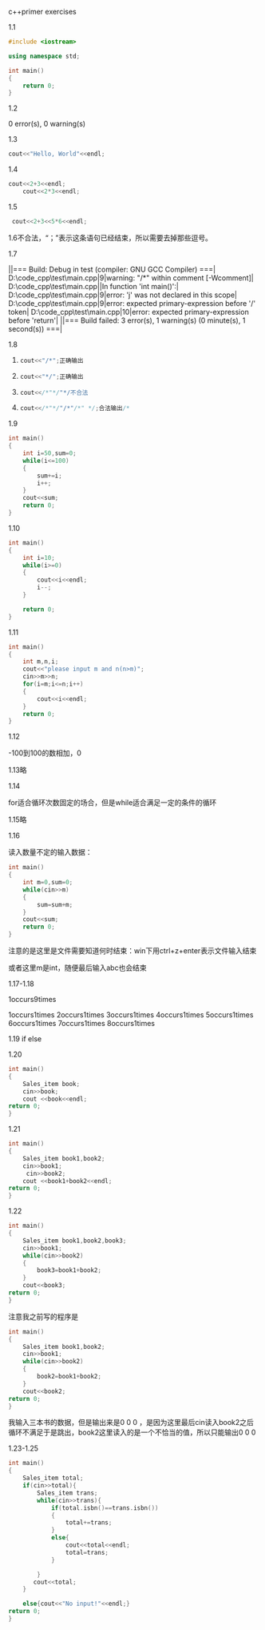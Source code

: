 c++primer exercises

1.1

```c++
#include <iostream>

using namespace std;

int main()
{
    return 0;
}

```

1.2

0 error(s), 0 warning(s)

1.3

```c++
cout<<"Hello, World"<<endl;
```

1.4

```c++
cout<<2+3<<endl;
    cout<<2*3<<endl;
```

1.5

```c++
 cout<<2+3<<5*6<<endl;
```

1.6不合法，“；”表示这条语句已经结束，所以需要去掉那些逗号。

1.7

||=== Build: Debug in test (compiler: GNU GCC Compiler) ===|
D:\code_cpp\test\main.cpp|9|warning: "/*" within comment [-Wcomment]|
D:\code_cpp\test\main.cpp||In function 'int main()':|
D:\code_cpp\test\main.cpp|9|error: 'j' was not declared in this scope|
D:\code_cpp\test\main.cpp|9|error: expected primary-expression before '/' token|
D:\code_cpp\test\main.cpp|10|error: expected primary-expression before 'return'|
||=== Build failed: 3 error(s), 1 warning(s) (0 minute(s), 1 second(s)) ===|

1.8

1.  ```c++
    cout<<"/*";正确输出
    ```

2. ```c++
   cout<<"*/";正确输出
   ```

3. ```c++
   cout<</*"*/"*/不合法
   ```

4. ```c++
   cout<</*"*/"/*"/*" */;合法输出/*
   ```


1.9 

```c++
int main()
{
    int i=50,sum=0;
    while(i<=100)
    {
        sum+=i;
        i++;
    }
    cout<<sum;
    return 0;
}
```

1.10

```c++
int main()
{
    int i=10;
    while(i>=0)
    {
        cout<<i<<endl;
        i--;
    }

    return 0;
}
```

1.11

```c++
int main()
{
    int m,n,i;
    cout<<"please input m and n(n>m)";
    cin>>m>>n;
    for(i=m;i<=n;i++)
    {
        cout<<i<<endl;
    }
    return 0;
}

```

1.12

-100到100的数相加，0

1.13略

1.14

for适合循环次数固定的场合，但是while适合满足一定的条件的循环

1.15略

1.16

读入数量不定的输入数据：

```c++
int main()
{
    int m=0,sum=0;
    while(cin>>m)
    {
        sum=sum+m;
    }
    cout<<sum;
    return 0;
}
```

注意的是这里是文件需要知道何时结束：win下用ctrl+z+enter表示文件输入结束

或者这里m是int，随便最后输入abc也会结束

1.17-1.18

1occurs9times

1occurs1times
2occurs1times
3occurs1times
4occurs1times
5occurs1times
6occurs1times
7occurs1times
8occurs1times

1.19 if else 

1.20

```c++
int main()
{
    Sales_item book;
    cin>>book;
    cout <<book<<endl;
return 0;
}
```

1.21

```c++
int main()
{
    Sales_item book1,book2;
    cin>>book1;
     cin>>book2;
    cout <<book1+book2<<endl;
return 0;
}

```

1.22

```c++
int main()
{
    Sales_item book1,book2,book3;
    cin>>book1;
    while(cin>>book2)
    {
        book3=book1+book2;
    }
    cout<<book3;
return 0;
}
```

注意我之前写的程序是

```c++
int main()
{
    Sales_item book1,book2;
    cin>>book1;
    while(cin>>book2)
    {
        book2=book1+book2;
    }
    cout<<book2;
return 0;
}
```

我输入三本书的数据，但是输出来是0 0 0 ，是因为这里最后cin读入book2之后循环不满足于是跳出，book2这里读入的是一个不恰当的值，所以只能输出0 0 0

1.23-1.25

```c++
int main()
{
    Sales_item total;
    if(cin>>total){
        Sales_item trans;
        while(cin>>trans){
            if(total.isbn()==trans.isbn())
            {
                total+=trans;
            }
            else{
                cout<<total<<endl;
                total=trans;
            }

        }
       cout<<total;
    }

    else{cout<<"No input!"<<endl;}
return 0;
}
```

